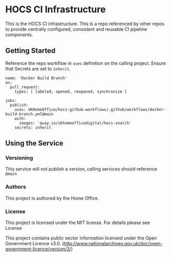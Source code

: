 # HOCS CI Infrastructure


This is the HOCS CI infrastructure.
This is a repo referenced by other repos to provide centrally configured, consistent and reusable CI pipeline components. 

## Getting Started

Reference the repo workflow in `uses` definition on the calling project.
Ensure that Secrets are set to `inherit`.
```
name: 'Docker Build Branch'
on:
  pull_request:
    types: [ labeled, opened, reopened, synchronize ]

jobs:
  publish:
    uses: UKHomeOffice/hocs-github-workflows/.github/workflows/docker-build-branch.yml@main
    with:
      images: 'quay.io/ukhomeofficedigital/hocs-search'
    secrets: inherit
```

## Using the Service

### Versioning

This service will not publish a version, calling services should reference `@main`

### Authors

This project is authored by the Home Office.

### License

This project is licensed under the MIT license. For details please see License

This project contains public sector information licensed under the Open Government Licence v3.0. (http://www.nationalarchives.gov.uk/doc/open-government-licence/version/3/)
